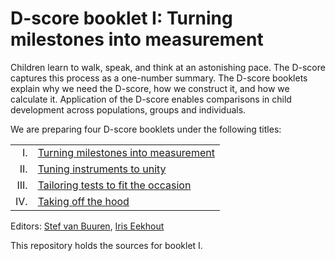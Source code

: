 # D-score booklet I: Turning milestones into measurement

Children learn to walk, speak, and think at an astonishing pace. The D-score captures this process as a one-number summary. The D-score booklets explain why we need the D-score, how we construct it, and how we calculate it. Application of the D-score enables comparisons in child development across populations, groups and individuals.

We are preparing four D-score booklets under the following titles:

|     |                                      |
| ---:|:------------------------------------ |
I.    |	[Turning milestones into measurement](https://d-score.org/dbook1) |
II.	  | [Tuning instruments to unity](https://stefvanbuuren.name/dbook2) |
III.	| [Tailoring tests to fit the occasion](https://stefvanbuuren.name/dbook3) |
IV.	  | [Taking off the hood](https://stefvanbuuren.name/dbook4) |

Editors: [Stef van Buuren](https://stefvanbuuren.name), [Iris Eekhout](https://www.iriseekhout.com)

This repository holds the sources for booklet I.
